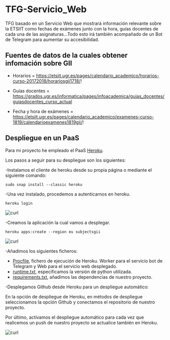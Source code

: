 # TFG-Servicio_Web
TFG basado en un Servicio Web que mostrará información relevante sobre la ETSIIT como fechas de exámenes junto con la hora, guías docentes de cada una de las asignaturas...Todo esto irá también acompañado de un Bot de Telegram para aumentar su accesibilidad.

## Fuentes de datos de la cuales obtener infomación sobre GII

* Horarios = https://etsiit.ugr.es/pages/calendario_academico/horarios-curso-20172018/horariosgii1718/!

* Guías docentes = https://grados.ugr.es/informatica/pages/infoacademica/guias_docentes/guiasdocentes_curso_actual

* Fecha y hora de exámenes = https://etsiit.ugr.es/pages/calendario_academico/examenes-curso-1819/calendarioexamenes1819gii/!

## Despliegue en un PaaS

Para mi proyecto he empleado el PaaS [Heroku](https://www.heroku.com/).

Los pasos a seguir para su despliegue son los siguientes:

-Instalamos el cliente de heroku desde su propia página o mediante el siguiente comando:

<code>sudo snap install --classic heroku</code>

-Una vez instalado, procedemos a autenticarnos en heroku.

<code>heroku login</code>

![curl](https://github.com/franfermi/TFG-Servicio_Web/blob/master/img/login_heroku.png)

-Creamos la aplicación la cual vamos a desplegar.

<code>heroku apps:create --region eu subjectsgii</code>

![curl](https://github.com/franfermi/TFG-Servicio_Web/blob/master/img/config_app.png)

-Añadimos los siguientes ficheros:

* [Procfile](https://github.com/franfermi/TFG-Servicio_Web/blob/master/Procfile), fichero de ejecución de Heroku. Worker para el servicio bot de Telegram y Web para el servicio web desplegado.
* [runtime.txt](https://github.com/franfermi/TFG-Servicio_Web/blob/master/runtime.txt), especificamos la versión de python utilizada.
* [requirements.txt](https://github.com/franfermi/TFG-Servicio_Web/blob/master/requirements.txt), añadimos las dependencias de nuestro proyecto.

-Desplegamos Github desde Heroku para un despliegue automático:

En la opción de despliegue de Heroku, en métodos de despliegue seleccionamos la opción Github y conectamos el repositorio de nuestro proyecto.

Por último, activamos el despliegue automático para cada vez que realicemos un push de nuestro proyecto se actualice también en Heroku.

![curl](https://github.com/franfermi/TFG-Servicio_Web/blob/master/img/despliegueAutHeroku.png)